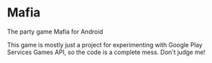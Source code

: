 Mafia
=====

The party game Mafia for Android

This game is mostly just a project for experimenting with Google Play Services Games API, so the code is a complete mess. Don't judge me!
